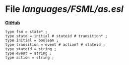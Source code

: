 # File _languages/FSML/as.esl_
**[GitHub](https://github.com/softlang/yas/blob/master/languages/FSML/as.esl)**
```
type fsm = state* ;
type state = initial # stateid # transition* ;
type initial = boolean ;
type transition = event # action? # stateid ;
type stateid = string ;
type event = string ;
type action = string ;
```
